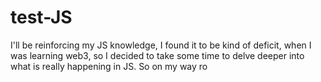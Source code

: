 # test-JS
 I'll be reinforcing my JS knowledge, I found it to be kind of deficit, when I was learning web3, so I decided to take some time to delve deeper into what is really happening in JS. So on my way ro

